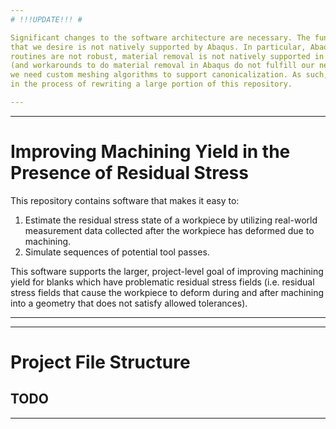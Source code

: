 ```yaml
---
# !!!UPDATE!!! #

Significant changes to the software architecture are necessary. The functionality 
that we desire is not natively supported by Abaqus. In particular, Abaqus' meshing
routines are not robust, material removal is not natively supported in Abaqus
(and workarounds to do material removal in Abaqus do not fulfill our needs), and 
we need custom meshing algorithms to support canonicalization. As such, we are
in the process of rewriting a large portion of this repository.

---
```




---

# Improving Machining Yield in the Presence of Residual Stress #

This repository contains software that makes it easy to:
1. Estimate the residual stress state of a workpiece by utilizing real-world
   measurement data collected after the workpiece has deformed due to machining.
2. Simulate sequences of potential tool passes. 

This software supports the larger, project-level goal of improving machining 
yield for blanks which have problematic residual stress fields (i.e. residual
stress fields that cause the workpiece to deform during and after machining
into a geometry that does not satisfy allowed tolerances).

---



---

# Project File Structure # 

## TODO ##

---





